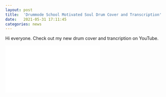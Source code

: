 ```yaml
---
layout: post
title:  'Drummode School Motivated Soul Drum Cover and Transcription'
date:   2021-05-31 17:11:45
categories: news
---
```

Hi everyone. Check out my new drum cover and trancription on YouTube. 

<div class="videowrapper">
<iframe src="//youtu.be/FXSsF_j4zyE" frameborder="0" allowfullscreen></iframe>
</div>
